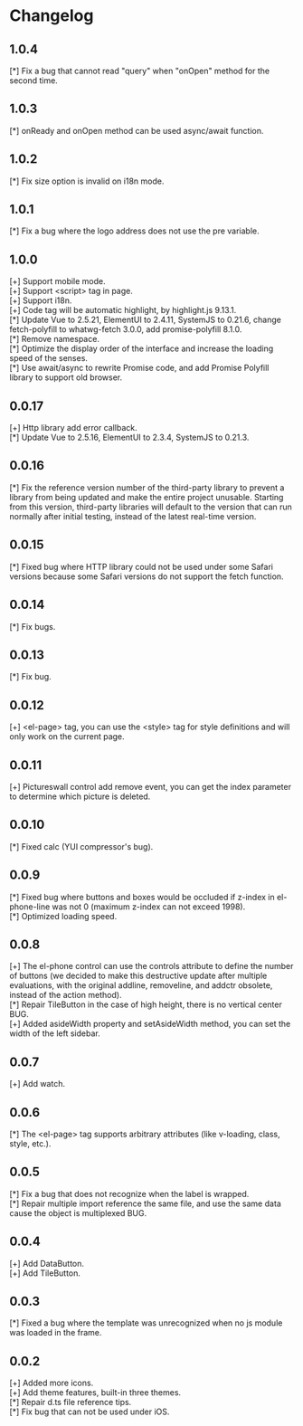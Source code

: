 # Changelog

## 1.0.4
[\*] Fix a bug that cannot read "query" when "onOpen" method for the second time.

## 1.0.3
[\*] onReady and onOpen method can be used async/await function.

## 1.0.2
[\*] Fix size option is invalid on i18n mode.

## 1.0.1
[\*] Fix a bug where the logo address does not use the pre variable.

## 1.0.0
[+] Support mobile mode.  
[+] Support &lt;script&gt; tag in page.  
[+] Support i18n.  
[+] Code tag will be automatic highlight, by highlight.js 9.13.1.  
[\*] Update Vue to 2.5.21, ElementUI to 2.4.11, SystemJS to 0.21.6, change fetch-polyfill to whatwg-fetch 3.0.0, add promise-polyfill 8.1.0.  
[\*] Remove namespace.  
[\*] Optimize the display order of the interface and increase the loading speed of the senses.  
[\*] Use await/async to rewrite Promise code, and add Promise Polyfill library to support old browser.

## 0.0.17
[+] Http library add error callback.  
[\*] Update Vue to 2.5.16, ElementUI to 2.3.4, SystemJS to 0.21.3.

## 0.0.16
[\*] Fix the reference version number of the third-party library to prevent a library from being updated and make the entire project unusable. Starting from this version, third-party libraries will default to the version that can run normally after initial testing, instead of the latest real-time version.

## 0.0.15
[\*] Fixed bug where HTTP library could not be used under some Safari versions because some Safari versions do not support the fetch function.

## 0.0.14
[\*] Fix bugs.

## 0.0.13
[\*] Fix bug.

## 0.0.12
[+] &lt;el-page&gt; tag, you can use the &lt;style&gt; tag for style definitions and will only work on the current page.

## 0.0.11
[+] Pictureswall control add remove event, you can get the index parameter to determine which picture is deleted.

## 0.0.10
[\*] Fixed calc (YUI compressor's bug).

## 0.0.9
[\*] Fixed bug where buttons and boxes would be occluded if z-index in el-phone-line was not 0 (maximum z-index can not exceed 1998).  
[\*] Optimized loading speed.

## 0.0.8
[+] The el-phone control can use the controls attribute to define the number of buttons (we decided to make this destructive update after multiple evaluations, with the original addline, removeline, and addctr obsolete, instead of the action method).  
[\*] Repair TileButton in the case of high height, there is no vertical center BUG.  
[+] Added asideWidth property and setAsideWidth method, you can set the width of the left sidebar.

## 0.0.7
[+] Add watch.

## 0.0.6
[\*] The &lt;el-page&gt; tag supports arbitrary attributes (like v-loading, class, style, etc.).

## 0.0.5
[\*] Fix a bug that does not recognize when the label is wrapped.  
[\*] Repair multiple import reference the same file, and use the same data cause the object is multiplexed BUG.

## 0.0.4
[+] Add DataButton.  
[+] Add TileButton.

## 0.0.3
[\*] Fixed a bug where the template was unrecognized when no js module was loaded in the frame.

## 0.0.2
[+] Added more icons.  
[+] Add theme features, built-in three themes.  
[\*] Repair d.ts file reference tips.  
[\*] Fix bug that can not be used under iOS.
